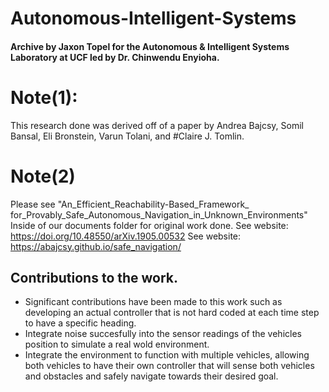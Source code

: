 ﻿# Autonomous-Intelligent-Systems
#### Archive by Jaxon Topel for the Autonomous & Intelligent Systems Laboratory at UCF led by Dr. Chinwendu Enyioha.

# Note(1): 
This research done was derived off of a paper by 
Andrea Bajcsy, Somil Bansal, Eli Bronstein, Varun Tolani, and 
#Claire J. Tomlin.

# Note(2) 
Please see "An_Efficient_Reachability-Based_Framework_
for_Provably_Safe_Autonomous_Navigation_in_Unknown_Environments"
Inside of our documents folder for original work done.
 See website: https://doi.org/10.48550/arXiv.1905.00532
 See website: https://abajcsy.github.io/safe_navigation/

## Contributions to the work.
- Significant contributions have been made to this work such as developing an actual controller that is not hard coded at each time step to have a specific heading.
- Integrate noise succesfully into the sensor readings of the vehicles position to simulate a real wold environment.
- Integrate the environment to function with multiple vehicles, allowing both vehicles to have their own controller that will sense both vehicles and obstacles and safely navigate towards their desired goal.
